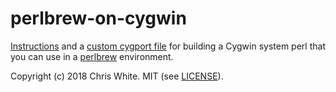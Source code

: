 # perlbrew-on-cygwin

[Instructions](make-perlcygbrew.txt) and a 
[custom cygport file](perlcygbrew-5.26.2-1.cygport) for building
a Cygwin system perl that you can use in a [perlbrew](https://perlbrew.pl)
environment.

Copyright (c) 2018 Chris White.  MIT (see [LICENSE](LICENSE)).
